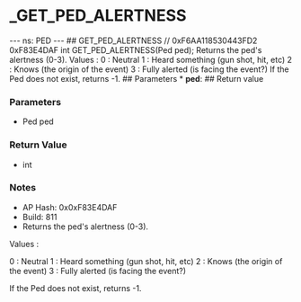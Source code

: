 # _GET_PED_ALERTNESS

--- ns: PED --- ## GET_PED_ALERTNESS  // 0xF6AA118530443FD2 0xF83E4DAF int GET_PED_ALERTNESS(Ped ped);  Returns the ped's alertness (0-3). Values : 0 : Neutral 1 : Heard something (gun shot, hit, etc) 2 : Knows (the origin of the event) 3 : Fully alerted (is facing the event?) If the Ped does not exist, returns -1.  ## Parameters * **ped**:  ## Return value

### Parameters
* Ped ped

### Return Value
* int

### Notes
* AP Hash: 0x0xF83E4DAF
* Build: 811
* Returns the ped's alertness (0-3).

Values : 

0 : Neutral
1 : Heard something (gun shot, hit, etc)
2 : Knows (the origin of the event)
3 : Fully alerted (is facing the event?)

If the Ped does not exist, returns -1.

